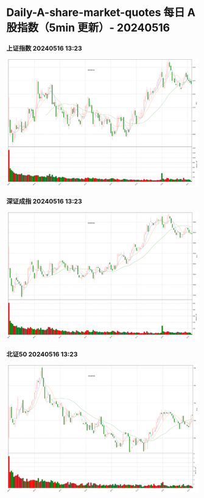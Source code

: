 
# Daily-A-share-market-quotes 每日 A 股指数（5min 更新）- 20240516

### 上证指数 20240516 13:23
![](./fig/2024/5/20240516-sh000001.png)

### 深证成指 20240516 13:23
![](./fig/2024/5/20240516-sz399001.png)

### 北证50 20240516 13:23
![](./fig/2024/5/20240516-bj899050.png)
